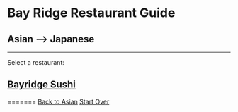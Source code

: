 # Bay Ridge Restaurant Guide
## Asian --> Japanese
---
Select a restaurant:
## [Bayridge Sushi](http://www.brsushi.com/)
=======
[Back to Asian](asian.md)
[Start Over](../home.md)

